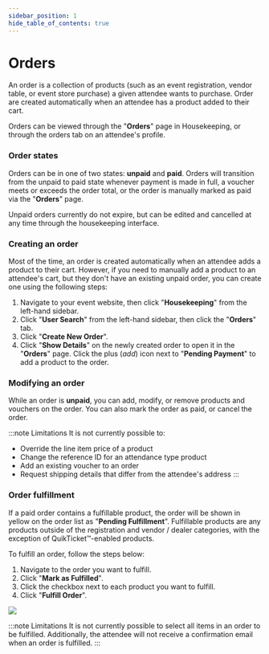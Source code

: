 ```yaml
---
sidebar_position: 1
hide_table_of_contents: true
---
```


# Orders

An order is a collection of products (such as an event registration, vendor table, or event store purchase) a given attendee wants to purchase. Order are created automatically when an attendee has a product added to their cart.

Orders can be viewed through the "**Orders**" page in Housekeeping, or through the orders tab on an attendee's profile.

### Order states

Orders can be in one of two states: **unpaid** and **paid**. Orders will transition from the unpaid to paid state whenever payment is made in full, a voucher meets or exceeds the order total, or the order is manually marked as paid via the "**Orders**" page.

Unpaid orders currently do not expire, but can be edited and cancelled at any time through the housekeeping interface.

### Creating an order

Most of the time, an order is created automatically when an attendee adds a product to their cart. However, if you need to manually add a product to an attendee's cart, but they don't have an existing unpaid order, you can create one using the following steps:

<ol className="numbered-list">
  <li>
    <span>
      Navigate to your event website, then click "<strong>Housekeeping</strong>" from the left-hand sidebar.
    </span>
  </li>
  <li>
    <span>
      Click "<strong>User Search</strong>" from the left-hand sidebar, then click the "<strong>Orders</strong>" tab.
    </span>
  </li>
  <li>
    <span>
      Click "<strong>Create New Order</strong>".
    </span>
  </li>
  <li>
    <span>
      Click "<strong>Show Details</strong>" on the newly created order to open it in the "<strong>Orders</strong>" page. Click the plus (<i className="material-symbols-outlined">add</i>) icon next to "<strong>Pending Payment</strong>" to add a product to the order.
    </span>
  </li>
</ol>

### Modifying an order

While an order is **unpaid**, you can add, modify, or remove products and vouchers on the order. You can also mark the order as paid, or cancel the order.

:::note Limitations
It is not currently possible to:
* Override the line item price of a product
* Change the reference ID for an attendance type product
* Add an existing voucher to an order
* Request shipping details that differ from the attendee's address
:::

### Order fulfillment 

<splitColumn>
  <div>
    <p>
      If a paid order contains a fulfillable product, the order will be shown in yellow on the order list as "<strong>Pending Fulfillment</strong>". Fulfillable products are any products outside of the registration and vendor / dealer categories, with the exception of QuikTicket™-enabled products.
    </p>
    <p>To fulfill an order, follow the steps below:</p>
    <ol className="numbered-list">
      <li>
        <span>
          Navigate to the order you want to fulfill.
        </span>
      </li>
      <li>
        <span>
          Click "<strong>Mark as Fulfilled</strong>".
        </span>
      </li>
      <li>
        <span>
          Click the checkbox next to each product you want to fulfill.
        </span>
      </li>
      <li>
        <span>
          Click "<strong>Fulfill Order</strong>".
        </span>
      </li>
    </ol>
  </div>
  <div>
    <img className="bordered-img" src='/img/tutorial/fulfillOrder.png' />
  </div>
</splitColumn>

:::note Limitations
  It is not currently possible to select all items in an order to be fulfilled. Additionally, the attendee will not receive a confirmation email when an order is fulfilled.
:::